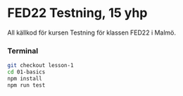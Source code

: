 # FED22 Testning, 15 yhp

All källkod för kursen Testning för klassen FED22 i Malmö.

### Terminal

```zsh
git checkout lesson-1
cd 01-basics
npm install
npm run test
```
